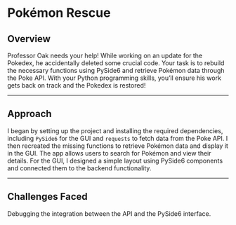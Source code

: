 # Pokémon Rescue

## Overview
Professor Oak needs your help! While working on an update for the Pokedex, he accidentally deleted some crucial code. Your task is to rebuild the necessary functions using PySide6 and retrieve Pokémon data through the Poke API. With your Python programming skills, you’ll ensure his work gets back on track and the Pokedex is restored!

---

## Approach
I began by setting up the project and installing the required dependencies, including `PySide6` for the GUI and `requests` to fetch data from the Poke API. I then recreated the missing functions to retrieve Pokémon data and display it in the GUI. The app allows users to search for Pokémon and view their details. For the GUI, I designed a simple layout using PySide6 components and connected them to the backend functionality.

---

## Challenges Faced
Debugging the integration between the API and the PySide6 interface.

